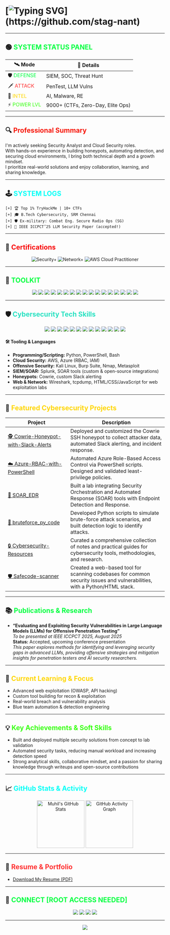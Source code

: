 # [![Typing SVG](https://readme-typing-svg.demolab.com?font=Fira+Code&pause=1000&color=F71606&width=600&lines=%F0%9F%94%91+root%40muhil%3A~%23+echo+%F0%9F%91%8B+Hi%2C+I'm+Muhil+%7C+CyberOps+in+Prog...)](https://github.com/stag-nant)

---

## 🟢 <span style="color:#00FF41">SYSTEM STATUS PANEL</span>

| 🛰️ **Mode**      | 🚦 **Details**                         |
|-------------------|----------------------------------------|
| 🛡️ <span style="color:#00FF41">DEFENSE</span>   | SIEM, SOC, Threat Hunt             |
| 🗡️ <span style="color:#FF3131">ATTACK</span>    | PenTest, LLM Vulns                 |
| 🧠 <span style="color:#FFD600">INTEL</span>     | AI, Malware, RE                    |
| ⚡ <span style="color:#39FF14">POWER LVL</span> | 9000+ (CTFs, Zero-Day, Elite Ops)  |

---

## 🔍 <span style="color:#F71606">Professional Summary</span>

I'm actively seeking Security Analyst and Cloud Security roles.  
With hands-on experience in building honeypots, automating detection, and securing cloud environments, I bring both technical depth and a growth mindset.  
I prioritize real-world solutions and enjoy collaboration, learning, and sharing knowledge.

---

## 🕹️ <span style="color:#00FFF7">SYSTEM LOGS</span>

```
[+] 🏆 Top 1% TryHackMe | 10+ CTFs 
[+] 🎓 B.Tech Cybersecurity, SRM Chennai
[+] 🛡️ Ex-military: Combat Eng. Secure Radio Ops (SG)
[+] 📜 IEEE ICCPCT’25 LLM Security Paper (accepted!)
```

---

## 🧾 <span style="color:#F80000">Certifications</span>

<p align="center">
  <img src="https://img.shields.io/badge/CompTIA%20Security%2B-%F0%9F%94%92%20Certified-F80000?style=for-the-badge&logo=comptia&logoColor=white" alt="Security+">
  <img src="https://img.shields.io/badge/CompTIA%20Network%2B-%F0%9F%94%92%20Certified-F80000?style=for-the-badge&logo=comptia&logoColor=white" alt="Network+">
  <img src="https://img.shields.io/badge/AWS%20Cloud%20Practitioner-%F0%9F%9A%80%20Certified-FF9900?style=for-the-badge&logo=amazonaws&logoColor=white" alt="AWS Cloud Practitioner">
</p>

---

## 🧬 <span style="color:#00FF41">TOOLKIT</span>

<p align="center">
  <img src="https://img.shields.io/badge/Python-%F0%9F%94%A5-151515?style=for-the-badge&logo=python&logoColor=00FF41"/>
  <img src="https://img.shields.io/badge/Bash-%F0%9F%94%A5-151515?style=for-the-badge&logo=gnu-bash&logoColor=00FF41"/>
  <img src="https://img.shields.io/badge/PowerShell-%F0%9F%94%A5-151515?style=for-the-badge&logo=powershell&logoColor=00FF41"/>
  <img src="https://img.shields.io/badge/C++-%F0%9F%94%A5-151515?style=for-the-badge&logo=c%2B%2B&logoColor=00FF41"/>
  <img src="https://img.shields.io/badge/Wireshark-%F0%9F%94%A5-151515?style=for-the-badge&logo=wireshark&logoColor=00FF41"/>
  <img src="https://img.shields.io/badge/Burp_Suite-%F0%9F%94%A5-151515?style=for-the-badge&logo=burpsuite&logoColor=FF3131"/>
  <img src="https://img.shields.io/badge/Metasploit-%F0%9F%94%A5-151515?style=for-the-badge&logo=metasploit&logoColor=00FF41"/>
  <img src="https://img.shields.io/badge/Nmap-%F0%9F%94%A5-151515?style=for-the-badge&logo=nmap&logoColor=00FF41"/>
  <img src="https://img.shields.io/badge/Wazuh-%F0%9F%94%A5-151515?style=for-the-badge&logo=wazuh&logoColor=00FF41"/>
  <img src="https://img.shields.io/badge/Kali_Linux-%F0%9F%94%A5-151515?style=for-the-badge&logo=kalilinux&logoColor=00FF41"/>
  <img src="https://img.shields.io/badge/Ubuntu-%F0%9F%94%A5-151515?style=for-the-badge&logo=ubuntu&logoColor=FF6C00"/>
  <img src="https://img.shields.io/badge/Windows-%F0%9F%94%A5-151515?style=for-the-badge&logo=windows&logoColor=00ADEF"/>
  <img src="https://img.shields.io/badge/AWS-%F0%9F%9A%80-151515?style=for-the-badge&logo=amazon-aws&logoColor=FF9900"/>
  <img src="https://img.shields.io/badge/Azure-%F0%9F%9A%80-151515?style=for-the-badge&logo=microsoft-azure&logoColor=00ADEF"/>
  <img src="https://img.shields.io/badge/Splunk-%F0%9F%94%A5-151515?style=for-the-badge&logo=splunk&logoColor=00FF41"/>
  <img src="https://img.shields.io/badge/Cowrie-%F0%9F%94%A5-151515?style=for-the-badge&logo=honeypot&logoColor=00FF41"/>
  <img src="https://img.shields.io/badge/SOAR-%F0%9F%94%A5-151515?style=for-the-badge&logo=automation&logoColor=00FF41"/>
</p>

---

## 🛡️ <span style="color:#27E1C1">Cybersecurity Tech Skills</span>

<p align="center">
  <img src="https://img.shields.io/badge/Penetration%20Testing-%F0%9F%92%BB-informational?style=for-the-badge&color=00FF41"/>
  <img src="https://img.shields.io/badge/Red%20Team%20Ops-%F0%9F%94%BB-informational?style=for-the-badge&color=FF3131"/>
  <img src="https://img.shields.io/badge/Web%20%26%20API%20Exploitation-%F0%9F%92%BE-informational?style=for-the-badge&color=FFD600"/>
  <img src="https://img.shields.io/badge/Malware%20Analysis-%F0%9F%92%80-informational?style=for-the-badge&color=00ADEF"/>
  <img src="https://img.shields.io/badge/CTF%20Writeups-%F0%9F%8C%90-informational?style=for-the-badge&color=39FF14"/>
  <img src="https://img.shields.io/badge/Network%20Security-%F0%9F%94%A7-informational?style=for-the-badge&color=00CED1"/>
  <img src="https://img.shields.io/badge/Privilege%20Escalation-%F0%9F%94%92-informational?style=for-the-badge&color=FF3131"/>
  <img src="https://img.shields.io/badge/Cloud%20Security-%F0%9F%9A%80-informational?style=for-the-badge&color=00FF41"/>
  <img src="https://img.shields.io/badge/SIEM%20%26%20SOAR-%F0%9F%94%8A-informational?style=for-the-badge&color=FFD600"/>
  <img src="https://img.shields.io/badge/Incident%20Response-%F0%9F%94%A5-informational?style=for-the-badge&color=F71606"/>
  <img src="https://img.shields.io/badge/Threat%20Detection-%F0%9F%94%A5-informational?style=for-the-badge&color=00FF41"/>
  <img src="https://img.shields.io/badge/Blue%20Team%20Ops-%F0%9F%94%96-informational?style=for-the-badge&color=00CED1"/>
  <img src="https://img.shields.io/badge/Automation%20%26%20Scripting-%F0%9F%A7%A1-informational?style=for-the-badge&color=00FF41"/>
</p>

#### 🛠️ Tooling & Languages

- **Programming/Scripting:** Python, PowerShell, Bash
- **Cloud Security:** AWS, Azure (RBAC, IAM)
- **Offensive Security:** Kali Linux, Burp Suite, Nmap, Metasploit
- **SIEM/SOAR:** Splunk, SOAR tools (custom & open-source integrations)
- **Honeypots:** Cowrie, custom Slack alerting
- **Web & Network:** Wireshark, tcpdump, HTML/CSS/JavaScript for web exploitation labs

---

## 🚀 <span style="color:#FFD600">Featured Cybersecurity Projects</span>

| Project                                                                                 | Description                                                                                                      |
|-----------------------------------------------------------------------------------------|------------------------------------------------------------------------------------------------------------------|
| [🕵️ Cowrie-Honeypot-with-Slack-Alerts](https://github.com/stag-nant/Cowrie-Honeypot-with-Slack-Alerts) | Deployed and customized the Cowrie SSH honeypot to collect attacker data, automated Slack alerting, and incident response. |
| [☁️ Azure-RBAC-with-PowerShell](https://github.com/stag-nant/Azure-RBAC-with-PowerShell) | Automated Azure Role-Based Access Control via PowerShell scripts. Designed and validated least-privilege policies.         |
| [🔗 SOAR_EDR](https://github.com/stag-nant/SOAR_EDR)                                    | Built a lab integrating Security Orchestration and Automated Response (SOAR) tools with Endpoint Detection and Response.    |
| [🐍 bruteforce_py_code](https://github.com/stag-nant/bruteforce_py_code)                | Developed Python scripts to simulate brute-force attack scenarios, and built detection logic to identify attacks.           |
| [🔒 Cybersecurity-Resources](https://github.com/stag-nant/Cybersecurity-Resources)       | Curated a comprehensive collection of notes and practical guides for cybersecurity tools, methodologies, and research.      |
| [🛡️ Safecode-scanner](https://github.com/stag-nant/Safecode-scanner)                    | Created a web-based tool for scanning codebases for common security issues and vulnerabilities, with a Python/HTML stack.   |

---

## 📚 <span style="color:#00FF41">Publications & Research</span>

- **“Evaluating and Exploiting Security Vulnerabilities in Large Language Models (LLMs) for Offensive Penetration Testing”**  
  *To be presented at IEEE ICCPCT 2025, August 2025*  
  **Status:** Accepted, upcoming conference presentation  
  *This paper explores methods for identifying and leveraging security gaps in advanced LLMs, providing offensive strategies and mitigation insights for penetration testers and AI security researchers.*

---

## 🌱 <span style="color:#FFD600">Current Learning & Focus</span>

- Advanced web exploitation (OWASP, API hacking)
- Custom tool building for recon & exploitation
- Real-world breach and vulnerability analysis
- Blue team automation & detection engineering

---

## 💡 <span style="color:#39FF14">Key Achievements & Soft Skills</span>

- Built and deployed multiple security solutions from concept to lab validation
- Automated security tasks, reducing manual workload and increasing detection speed
- Strong analytical skills, collaborative mindset, and a passion for sharing knowledge through writeups and open-source contributions

---

## 📈 <span style="color:#00FFF7">GitHub Stats & Activity</span>

<p align="center">
  <img src="https://github-readme-stats.vercel.app/api?username=stag-nant&show_icons=true&theme=radical" alt="Muhil's GitHub Stats" height="150"/>
  <img src="https://github-readme-activity-graph.vercel.app/graph?username=stag-nant&theme=redical" alt="GitHub Activity Graph" height="150"/>
</p>

---

## 📄 <span style="color:#FF3131">Resume & Portfolio</span>

- [Download My Resume (PDF)](https://github.com/stag-nant/stag-nant/raw/main/RESUME_LATEST.pdf)

---

## 🖤 <span style="color:#00FF41">CONNECT [ROOT ACCESS NEEDED]</span>

<p align="center">
  <a href="https://www.linkedin.com/in/muhilm"><img src="https://img.shields.io/badge/LinkedIn-0A66C2?style=for-the-badge&logo=linkedin&logoColor=white"></a>
  <a href="mailto:muhilm6@gmail.com"><img src="https://img.shields.io/badge/Email-EA4335?style=for-the-badge&logo=gmail&logoColor=white"></a>
  <a href="https://tryhackme.com/p/lasthacker"><img src="https://img.shields.io/badge/TryHackMe-lasthacker-red?style=for-the-badge&logo=tryhackme&logoColor=white"></a>
  <a href="https://github.com/stag-nant/stag-nant/raw/main/RESUME_LATEST.pdf"><img src="https://img.shields.io/badge/Resume-PDF-00FF41?style=for-the-badge&logo=readthedocs&logoColor=white"></a>
</p>

---

<p align="center">
  <img src="https://capsule-render.vercel.app/api?type=rect&text=SESSION%20TERMINATED%20%F0%9F%94%92&fontColor=00FF41&color=151515&height=90"/>
</p>

<!--
# 🕵️ HACKER EASTER EGG:
# If you found this, you are one of us.
-->
